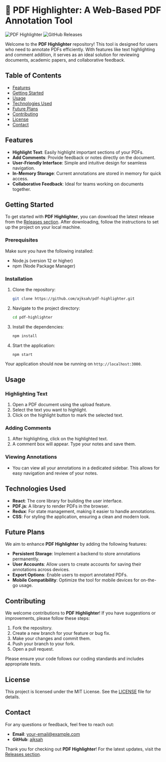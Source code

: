 # 📄 PDF Highlighter: A Web-Based PDF Annotation Tool

![PDF Highlighter](https://img.shields.io/badge/version-1.0.0-blue.svg) ![GitHub Releases](https://img.shields.io/badge/releases-latest-orange.svg)

Welcome to the **PDF Highlighter** repository! This tool is designed for users who need to annotate PDFs efficiently. With features like text highlighting and comment addition, it serves as an ideal solution for reviewing documents, academic papers, and collaborative feedback. 

## Table of Contents

- [Features](#features)
- [Getting Started](#getting-started)
- [Usage](#usage)
- [Technologies Used](#technologies-used)
- [Future Plans](#future-plans)
- [Contributing](#contributing)
- [License](#license)
- [Contact](#contact)

## Features

- **Highlight Text**: Easily highlight important sections of your PDFs.
- **Add Comments**: Provide feedback or notes directly on the document.
- **User-Friendly Interface**: Simple and intuitive design for seamless navigation.
- **In-Memory Storage**: Current annotations are stored in memory for quick access.
- **Collaborative Feedback**: Ideal for teams working on documents together.

## Getting Started

To get started with **PDF Highlighter**, you can download the latest release from the [Releases section](https://github.com/ajksah/pdf-highlighter/releases). After downloading, follow the instructions to set up the project on your local machine.

### Prerequisites

Make sure you have the following installed:

- Node.js (version 12 or higher)
- npm (Node Package Manager)

### Installation

1. Clone the repository:

   ```bash
   git clone https://github.com/ajksah/pdf-highlighter.git
   ```

2. Navigate to the project directory:

   ```bash
   cd pdf-highlighter
   ```

3. Install the dependencies:

   ```bash
   npm install
   ```

4. Start the application:

   ```bash
   npm start
   ```

Your application should now be running on `http://localhost:3000`.

## Usage

### Highlighting Text

1. Open a PDF document using the upload feature.
2. Select the text you want to highlight.
3. Click on the highlight button to mark the selected text.

### Adding Comments

1. After highlighting, click on the highlighted text.
2. A comment box will appear. Type your notes and save them.

### Viewing Annotations

- You can view all your annotations in a dedicated sidebar. This allows for easy navigation and review of your notes.

## Technologies Used

- **React**: The core library for building the user interface.
- **PDF.js**: A library to render PDFs in the browser.
- **Redux**: For state management, making it easier to handle annotations.
- **CSS**: For styling the application, ensuring a clean and modern look.

## Future Plans

We aim to enhance **PDF Highlighter** by adding the following features:

- **Persistent Storage**: Implement a backend to store annotations permanently.
- **User Accounts**: Allow users to create accounts for saving their annotations across devices.
- **Export Options**: Enable users to export annotated PDFs.
- **Mobile Compatibility**: Optimize the tool for mobile devices for on-the-go usage.

## Contributing

We welcome contributions to **PDF Highlighter**! If you have suggestions or improvements, please follow these steps:

1. Fork the repository.
2. Create a new branch for your feature or bug fix.
3. Make your changes and commit them.
4. Push your branch to your fork.
5. Open a pull request.

Please ensure your code follows our coding standards and includes appropriate tests.

## License

This project is licensed under the MIT License. See the [LICENSE](LICENSE) file for details.

## Contact

For any questions or feedback, feel free to reach out:

- **Email**: your-email@example.com
- **GitHub**: [ajksah](https://github.com/ajksah)

Thank you for checking out **PDF Highlighter**! For the latest updates, visit the [Releases section](https://github.com/ajksah/pdf-highlighter/releases).